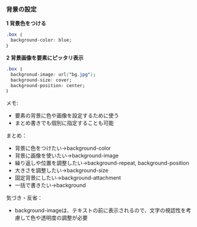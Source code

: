 ### 背景の設定

**1 背景色をつける**
```css
.box ｛
　background-color: blue;
｝
```

**2 背景画像を要素にピッタリ表示**
```css
.box ｛
　backgronud-image: url("bg.jpg");
　background-size: cover;
　background-position: center;
｝
```

 メモ:
- 要素の背景に色や画像を設定するために使う
- まとめ書きでも個別に指定することも可能

まとめ：
- 背景に色をつけたい→background-color
- 背景に画像を使いたい→background-image
- 繰り返しや位置を調整したい→background-repeat, background-position
- 大きさを調整したい→background-size
- 固定背景にしたい→background-attachment
- 一括で書きたい→background


気づき・反省：
- background-imageは、テキストの前に表示されるので、文字の視認性を考慮して色や透明度の調整が必要
